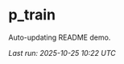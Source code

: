 # p_train

Auto-updating README demo.

<!--START_SECTION:status-->
_Last run: 2025-10-25 10:22 UTC_
<!--END_SECTION:status-->


































































































































































































































































































































































































































































































































































































































































































































































































































































































































































































































































































































































































































































































































































































































































